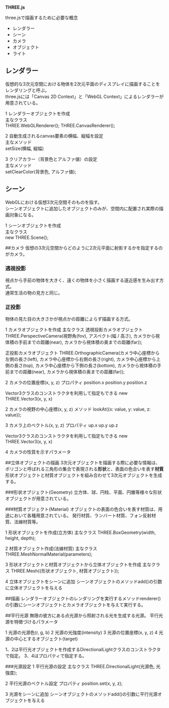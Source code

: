 **THREE.js**

three.jsで描画するために必要な概念

* レンダラー
* シーン
* カメラ
* オブジェクト
* ライト


## レンダラー
仮想的な3次元空間における物体を2次元平面のディスプレイに描画することをレンダリングと呼ぶ。  
three.jsには「Canvas 2D Context」と「WebGL Context」によるレンダラーが用意されている。

1 レンダラーオブジェクトを作成  
主なクラス  
THREE.WebGLRenderer();
THREE.CanvasRenderer();

2 自動生成されるcanvas要素の横幅、縦幅を設定  
主なメソッド  
setSize(横幅, 縦幅)

3 クリアカラー（背景色とアルファ値）の設定  
主なメソッド  
setClearColor(背景色, アルファ値);



## シーン
WebGLにおける仮想3次元空間そのものを指す。  
シーンオブジェクトに追加したオブジェクトのみが、空間内に配置され実際の描画対象になる。


1 シーンオブジェクトを作成  
主なクラス  
new THREE.Scene();



##カメラ
仮想の3次元空間からどのように2次元平面に射影するかを指定するのがカメラ。

### 透視投影
視点から手前の物体を大きく、遠くの物体を小さく描画する遠近感を生み出す方式。  
通常生活の物の見方と同じ。

### 正投影
物体の見た目の大きさかが視点かの距離によらず描画する方式。

1 カメラオブジェクトを作成
主なクラス
透視投影カメラオブジェクト
THREE.PerspectiveCamera(視野角(fov), アスペクト(幅 / 高さ), カメラから視体積の手前までの距離(near), カメラから視体積の奥までの距離(far));

正投影カメラオブジェクト
THREE.OrthographicCamera(カメラ中心座標から左側の長さ(left), カメラ中心座標から右側の長さ(right), カメラ中心座標から上側の長さ(top), カメラ中心座標から下側の長さ(bottom), カメラから視体積の手前までの距離(near), カメラから視体積の奥までの距離(far));

2 カメラの位置座標(x, y, z)
プロパティ
position.x
position.y
position.z

Vector3クラスのコンストラクタを利用して指定もできる
new THREE.Vector3(x, y, x)

2 カメラの視野の中心座標(x, y, z)
メソッド
lookAt({x: value, y: value, z: value});

3 カメラ上のベクトル(x, y, z)
プロパティ
up.x
up.y
up.z

Vector3クラスのコンストラクタを利用して指定もできる
new THREE.Vector3(x, y, x)

4 カメラの性質を示すパラメータ



##立体オブジェクトの描画
3次元オブジェクトを描画する際に必要な情報は、ポリゴンと呼ばれる三角形の集合で表現される**形状**と、表面の色合いを表す**材質**
形状オブジェクトと材質オブジェクトを組み合わせて3次元オブジェクトを生成する。

###形状オブジェクト(Geometry)
立方体、球、円柱、平面、円錐等様々な形状オブジェクトが用意されている。

###材質オブジェクト(Material)
オブジェクトの表面の色合いを表す材質は、用途において各種用意されている。
発行材質、ランバート材質、フォン反射材質、法線材質等。

1 形状オブジェクトを作成(立方体)
主なクラス
THREE.BoxGeometry(width, height, depth);

2 材質オブジェクト作成(法線材質)
主なクラス
THREE.MeshNormalMaterial(parameters);

3 形状オブジェクトと材質オブジェクトから立体オブジェクトを作成
主なクラス
THREE.Mesh({形状オブジェクト, 材質オブジェクト});

4 立体オブジェクトをシーンに追加
シーンオブジェクトのメソッドadd()の引数に立体オブジェクトを与える



##描画
レンダラーオブジェクトのレンダリングを実行するメソッドrenderer()の引数にシーンオブジェクトとカメラオブジェクトを与えて実行する。



##平行光源
無限の彼方にある点光源から照射される光を生成する光源。
平行光源を特徴づけるパラメータ

1 光源の光源色(r, g, b)
2 光源の光強度(intensity)
3 光源の位置座標(x, y, z)
4 光源の中心とするオブジェクト(target)

1、2は平行光オブジェクトを作成するDirectionalLightクラスのコンストラクタで指定。
3、4はプロパティで指定する。

###光源設定
1 平行光源の設定
主なクラス
THREE.DirectionalLight(光源色, 光強度);

2 平行光源のベクトル設定
プロパティ
position.set(x, y, z);

3 光源をシーンに追加
シーンオブジェクトのメソッドadd()の引数に平行光源オブジェクトを与える




